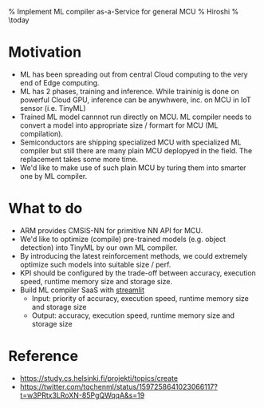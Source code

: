 % Implement ML compiler as-a-Service for general MCU
% Hiroshi
% \today


# Motivation
* ML has been spreading out from central Cloud computing to the very end of Edge computing.
* ML has 2 phases, training and inference. While traininig is done on powerful Cloud GPU, inference can be anywhwere, inc. on MCU in IoT sensor (i.e. TinyML)
* Trained ML model cannnot run directly on MCU. ML compiler needs to convert a model into appropriate size / formart for MCU (ML compilation).
* Semiconductors are shipping specialized MCU with specialized ML compiler but still there are many plain MCU deplopyed in the field. The replacement takes some more time.
* We'd like to make use of such plain MCU by turing them into smarter one by ML compiler.

# What to do
* ARM provides CMSIS-NN for primitive NN API for MCU.
* We'd like to optimize (compile) pre-trained models (e.g. object detection) into TinyML by our own ML compiler.
* By introducing the latest reinforcement methods, we could extremely optimize such models into suitable size / perf.
* KPI should be configured by the trade-off between accuracy, execution speed, runtime memory size and storage size.
* Build ML compiler SaaS with [streamlit](https://streamlit.io/)
  * Input: priority of accuracy, execution speed, runtime memory size and storage size
  * Output: accuracy, execution speed, runtime memory size and storage size


# Reference
* https://study.cs.helsinki.fi/projekti/topics/create
* https://twitter.com/tqchenml/status/1597258641023066117?t=w3PRtx3LRoXN-85PgQWqqA&s=19

